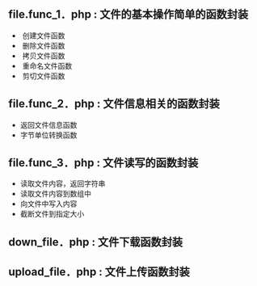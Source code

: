 ## file.func_1．php : 文件的基本操作简单的函数封装
*  创建文件函数  
*  删除文件函数  
*  拷贝文件函数  
*  重命名文件函数  
*  剪切文件函数

## file.func_2．php : 文件信息相关的函数封装
*  返回文件信息函数
*  字节单位转换函数

## file.func_3．php : 文件读写的函数封装
*  读取文件内容，返回字符串
*  读取文件内容到数组中
*  向文件中写入内容
*  截断文件到指定大小

## down_file．php : 文件下载函数封装

## upload_file．php : 文件上传函数封装
